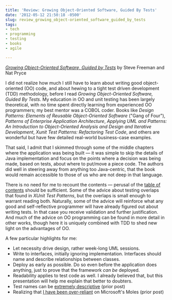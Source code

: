 ```yaml
---
title: 'Review: Growing Object-Oriented Software, Guided By Tests'
date: '2012-05-12 21:50:18 -0500'
slug: review_growing_object-oriented_software_guided_by_tests
tags:
- tech
- programming
- testing
- books
- agile

---
```


[_Growing Object-Oriented Software, Guided by Tests_](http://www.growing-object-oriented-software.com/)
by Steve Freeman and Nat Pryce

I did not realize how much I still have to learn about writing good
object-oriented  (OO) code, and about hewing to a tight test driven development
(TDD) methodology, before I read _Growing Object-Oriented Software, Guided By
Tests_. My education in OO and unit testing has been largely theoretical, with
no time spent directly learning from experienced OO programmers; my best mentor
was a COBOL coder. Books like _Design Patterns: Elements of Reusable
Object-Oriented Software_ ("Gang of Four"), _Patterns of Enterprise Application
Architecture_, _Applying UML and Patterns: An Introduction to Object-Oriented
Analysis and Design and Iterative Development_, _Xunit Test Patterns:
Refactoring Test Code_, and others are wonderful but have few detailed
real-world business-case examples.

<!-- truncate -->

That said, I admit that I skimmed through some of the middle chapters where the
application was being built &mdash; it was simple to skip the details of Java
implementation and focus on the points where a decision was being made, based on
tests, about where to put/move a piece code. The authors did well in steering
away from anything too Java-centric, that the book would remain accessible to
those of us who are not deep in that language.

There is no need for me to recount the contents &mdash; perusal of the [table of
contents](http://www.growing-object-oriented-software.com/toc.html) should be
sufficient. Some of the advice about testing overlaps that found in _XUnit Test
Patterns_, but the overlaps is small enough to warrant reading both. Naturally,
some of the advice will reinforce what any good and self-reflective programmer
will have already figured out about writing tests. In that case you receive
validation and further justification. And much of the advice on OO programming
can be found in more detail in other works, though here it is uniquely combined
with TDD to shed new light on the advantages of OO.

A few particular highlights for me:

* Let necessity drive design, rather week-long UML sessions.
* Write to interfaces, initially ignoring implementation. Interfaces should name
  and describe relationships between classes.
* Deploy as early as possible. Do so even before the application does anything,
  just to prove that the framework _can be_ deployed.
* Readability applies to test code as well. I already believed that, but this
  presentation will help me explain that better to doubters.
* Test names can be [extremely
  descriptive](/archive/2012/03/30/test_naming_convention/) (prior post)
* Realizing that [I have been
  over-reliant](/archive/2012/04/19/moles-no-longer-fit-for-unit-test/)  on
  Microsoft's Moles (prior post)

